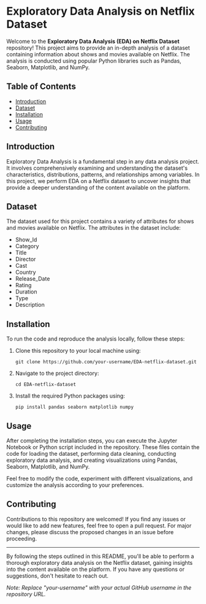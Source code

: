 # Exploratory Data Analysis on Netflix Dataset

Welcome to the **Exploratory Data Analysis (EDA) on Netflix Dataset** repository! This project aims to provide an in-depth analysis of a dataset containing information about shows and movies available on Netflix. The analysis is conducted using popular Python libraries such as Pandas, Seaborn, Matplotlib, and NumPy.

## Table of Contents

- [Introduction](#introduction)
- [Dataset](#dataset)
- [Installation](#installation)
- [Usage](#usage)
- [Contributing](#contributing)

## Introduction

Exploratory Data Analysis is a fundamental step in any data analysis project. It involves comprehensively examining and understanding the dataset's characteristics, distributions, patterns, and relationships among variables. In this project, we perform EDA on a Netflix dataset to uncover insights that provide a deeper understanding of the content available on the platform.

## Dataset

The dataset used for this project contains a variety of attributes for shows and movies available on Netflix. The attributes in the dataset include:

- Show_Id
- Category
- Title
- Director
- Cast
- Country
- Release_Date
- Rating
- Duration
- Type
- Description

## Installation

To run the code and reproduce the analysis locally, follow these steps:

1. Clone this repository to your local machine using:
   ```
   git clone https://github.com/your-username/EDA-netflix-dataset.git
   ```

2. Navigate to the project directory:
   ```
   cd EDA-netflix-dataset
   ```

3. Install the required Python packages using:
   ```
   pip install pandas seaborn matplotlib numpy
   ```

## Usage

After completing the installation steps, you can execute the Jupyter Notebook or Python script included in the repository. These files contain the code for loading the dataset, performing data cleaning, conducting exploratory data analysis, and creating visualizations using Pandas, Seaborn, Matplotlib, and NumPy.

Feel free to modify the code, experiment with different visualizations, and customize the analysis according to your preferences.

## Contributing

Contributions to this repository are welcomed! If you find any issues or would like to add new features, feel free to open a pull request. For major changes, please discuss the proposed changes in an issue before proceeding.

---

By following the steps outlined in this README, you'll be able to perform a thorough exploratory data analysis on the Netflix dataset, gaining insights into the content available on the platform. If you have any questions or suggestions, don't hesitate to reach out.

*Note: Replace "your-username" with your actual GitHub username in the repository URL.*
